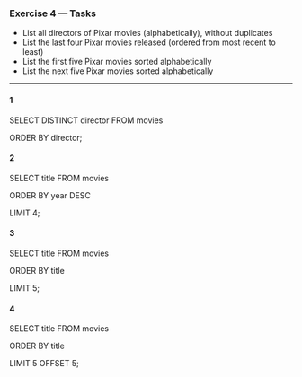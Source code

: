 ### Exercise 4 — Tasks
+ List all directors of Pixar movies (alphabetically), without duplicates
+ List the last four Pixar movies released (ordered from most recent to least)
+ List the first five Pixar movies sorted alphabetically
+ List the next five Pixar movies sorted alphabetically

_________________

#### 1

SELECT DISTINCT director FROM movies

ORDER BY director;

#### 2

SELECT title FROM movies

ORDER BY year DESC

LIMIT 4;

#### 3

SELECT title FROM movies

ORDER BY title

LIMIT 5;

#### 4

SELECT title FROM movies

ORDER BY title

LIMIT 5 OFFSET 5;
